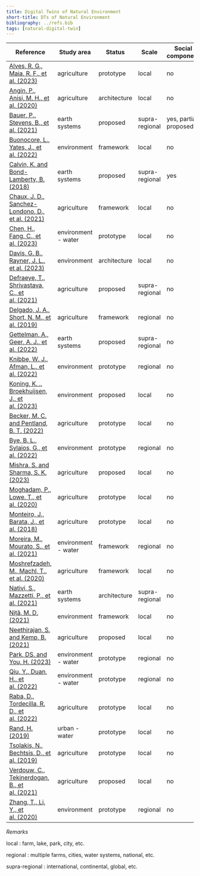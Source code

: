 ```yaml
---
title: Digital Twins of Natural Environment
short-title: DTs of Natural Environment
bibliography: ../refs.bib
tags: [natural-digital-twin]
---
```


| **Reference**                                                                                      | **Study area**      | **Status**   | **Scale**      | **Social component**   |
|----------------------------------------------------------------------------------------------------|---------------------|--------------|----------------|------------------------|
| [Alves, R. G., Maia, R. F., et al. (2023)](https://doi.org/10.1016/J.JCLEPRO.2023.135920)          | agriculture         | prototype    | local          | no                     |
| [Angin, P., Anisi, M. H., et al. (2020)](https://doi.org/10.22667/JOWUA.2020.12.31.077)            | agriculture         | architecture | local          | no                     |
| [Bauer, P., Stevens, B., et al. (2021)](https://doi.org/10.1038/s41558-021-00986-y)                | earth systems       | proposed     | supra-regional | yes, partial, proposed |
| [Buonocore, L., Yates, J., et al. (2022)](https://doi.org/10.3390/F13040498)                       | environment         | framework    | local          | no                     |
| [Calvin, K. and Bond-Lamberty, B. (2018)](https://doi.org/10.1088/1748-9326/AAC642)                | earth systems       | proposed     | supra-regional | yes                    |
| [Chaux, J. D., Sanchez-Londono, D., et al. (2021)](https://doi.org/10.3390/APP11198875)            | agriculture         | framework    | local          | no                     |
| [Chen, H., Fang, C., et al. (2023)](https://doi.org/10.3390/RS15051193)                            | environment - water | prototype    | local          | no                     |
| [Davis, G. B., Rayner, J. L., et al. (2023)](https://doi.org/10.1007/S11356-022-25125-8/FIGURES/5) | environment         | architecture | local          | no                     |
| [Defraeye, T., Shrivastava, C., et al. (2021)](https://doi.org/10.1016/J.TIFS.2021.01.025)         | agriculture         | proposed     | supra-regional | no                     |
| [Delgado, J. A., Short, N. M., et al. (2019)](https://doi.org/10.3389/FSUFS.2019.00054/BIBTEX)     | agriculture         | framework    | regional       | no                     |
| [Gettelman, A., Geer, A. J., et al. (2022)](https://doi.org/10.1126/SCIADV.ABN3488)                | earth systems       | proposed     | supra-regional | no                     |
| [Knibbe, W. J., Afman, L., et al. (2022)](https://doi.org/10.1080/27685241.2022.2150571)           | environment         | prototype    | regional       | no                     |
| [Koning, K. ., Broekhuijsen, J., et al. (2023)](https://doi.org/10.1016/J.TREE.2023.04.010)        | environment         | proposed     | local          | no                     |
| [Becker, M. C. and Pentland, B. T. (2022)](https://doi.org/10.1007/978-3-030-94343-1_19/FIGURES/2) | agriculture         | prototype    | local          | no                     |
| [Bye, B. L., Sylaios, G., et al. (2022)](https://doi.org/10.5194/EGUSPHERE-EGU22-12617)            | environment         | prototype    | regional       | no                     |
| [Mishra, S. and Sharma, S. K. (2023)](https://doi.org/10.1016/J.IOT.2023.100724)                   | agriculture         | proposed     | local          | no                     |
| [Moghadam, P., Lowe, T., et al. (2020)](https://doi.org/10.3390/PROCEEDINGS2019036092)             | agriculture         | prototype    | local          | no                     |
| [Monteiro, J., Barata, J., et al. (2018)](https://doi.org/10.1109/ICDIM.2018.8847169)              | agriculture         | prototype    | local          | no                     |
| [Moreira, M., Mourato, S., et al. (2021)](https://doi.org/10.1007/978-3-030-75315-3_83)            | environment - water | framework    | regional       | no                     |
| [Moshrefzadeh, M., Machl, T., et al. (2020)](https://doi.org/10.14627/537690019)                   | agriculture         | framework    | local          | no                     |
| [Nativi, S., Mazzetti, P., et al. (2021)](https://doi.org/10.3390/RS13112119)                      | earth systems       | architecture | supra-regional | no                     |
| [Niță, M. D. (2021)](https://doi.org/10.3390/F12111576)                                            | environment         | framework    | local          | no                     |
| [Neethirajan, S. and Kemp, B. (2021)](https://doi.org/10.3390/ANI11041008)                         | agriculture         | proposed     | local          | no                     |
| [Park, DS. and You, H. (2023)](https://doi.org/10.3390/W15112106)                                  | environment - water | prototype    | regional       | no                     |
| [Qiu, Y., Duan, H., et al. (2022)](https://doi.org/10.1111/TGIS.12904)                             | environment - water | prototype    | regional       | no                     |
| [Raba, D., Tordecilla, R. D., et al. (2022)](https://doi.org/10.1287/INTE.2021.1110)               | agriculture         | prototype    | local          | no                     |
| [Rand, H. (2019)](https://doi.org/10.1002/AWWA.1414)                                               | urban - water       | prototype    | local          | no                     |
| [Tsolakis, N., Bechtsis, D., et al. (2019)](https://doi.org/10.3390/AGRONOMY9070403)               | agriculture         | prototype    | local          | no                     |
| [Verdouw, C., Tekinerdogan, B., et al. (2021)](https://doi.org/10.1016/J.AGSY.2020.103046)         | agriculture         | proposed     | local          | no                     |
| [Zhang, T., Li, Y., et al. (2020)](https://doi.org/10.1155/2020/8876153)                           | environment         | prototype    | regional       | no                     |

*Remarks*

local
: farm, lake, park, city, etc.

regional
: multiple farms, cities, water systems, national, etc.

supra-regional
: international, continental, global, etc.
